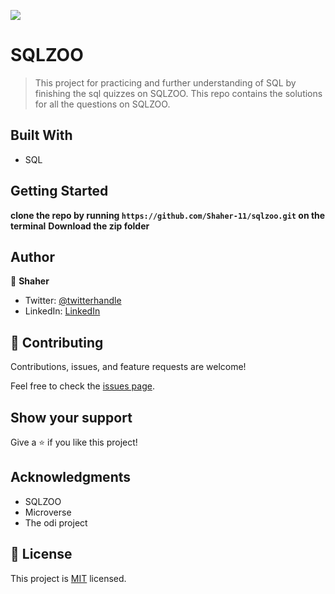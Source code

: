 ![](https://img.shields.io/badge/SQLZOO-blueviolet)

# SQLZOO

> This project for practicing and further understanding of SQL by finishing the sql quizzes on SQLZOO.
>This repo contains the solutions for all the questions on SQLZOO.

## Built With

- SQL


## Getting Started

**clone the repo by running ``https://github.com/Shaher-11/sqlzoo.git`` on the terminal**
**Download the zip folder**




## Author

👤 **Shaher**

- Twitter: [@twitterhandle](https://twitter.com/ShaherShamroukh/)
- LinkedIn: [LinkedIn](www.linkedin.com/in/Shaher-Shamroukh/)

## 🤝 Contributing

Contributions, issues, and feature requests are welcome!

Feel free to check the [issues page](issues/).

## Show your support

Give a ⭐️ if you like this project!

## Acknowledgments

- SQLZOO
- Microverse
- The odi project

## 📝 License

This project is [MIT](lic.url) licensed.
